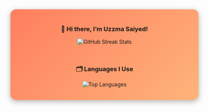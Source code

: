 <!-- Centered Container with GitHub Stats -->
<div align="center" style="padding: 20px; background: linear-gradient(135deg, #ff7e5f, #feb47b); border-radius: 15px; box-shadow: 0px 4px 15px rgba(0, 0, 0, 0.3); margin: 20px 0;">

  ### 👋 Hi there, I’m Uzzma Saiyed!

  ![GitHub Streak Stats](https://streak-stats.demolab.com/?user=UzzmaSaiyed&count_private=true&theme=highcontrast&border_radius=10)

  <br>
  
  ### 🗂️ Languages I Use

  ![Top Languages](https://github-readme-stats.vercel.app/api/top-langs/?username=UzzmaSaiyed&layout=compact&theme=highcontrast&border_radius=10&hide_progress=true&langs_count=8)

</div>

